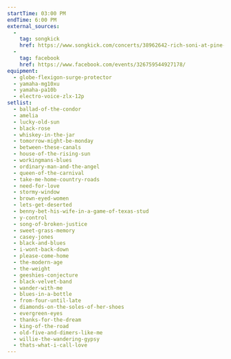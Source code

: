 ```yaml
---
startTime: 03:00 PM
endTime: 6:00 PM
external_sources:
  -
    tag: songkick
    href: https://www.songkick.com/concerts/38962642-rich-soni-at-pine-island-brewing
  -
    tag: facebook
    href: https://www.facebook.com/events/326759544927178/
equipment:
  - globe-flexigon-surge-protector
  - yamaha-mg10xu
  - yamaha-pa10b
  - electro-voice-zlx-12p
setlist:
  - ballad-of-the-condor
  - amelia
  - lucky-old-sun
  - black-rose
  - whiskey-in-the-jar
  - tomorrow-might-be-monday
  - between-these-canals
  - house-of-the-rising-sun
  - workingmans-blues
  - ordinary-man-and-the-angel
  - queen-of-the-carnival
  - take-me-home-country-roads
  - need-for-love
  - stormy-window
  - brown-eyed-women
  - lets-get-deserted
  - benny-bet-his-wife-in-a-game-of-texas-stud
  - y-control
  - song-of-broken-justice
  - sweet-grass-memory
  - casey-jones
  - black-and-blues
  - i-wont-back-down
  - please-come-home
  - the-modern-age
  - the-weight
  - geeshies-conjecture
  - black-velvet-band
  - wander-with-me
  - blues-in-a-bottle
  - from-four-until-late
  - diamonds-on-the-soles-of-her-shoes
  - evergreen-eyes
  - thanks-for-the-dream
  - king-of-the-road
  - old-five-and-dimers-like-me
  - willie-the-wandering-gypsy
  - thats-what-i-call-love
---
```

